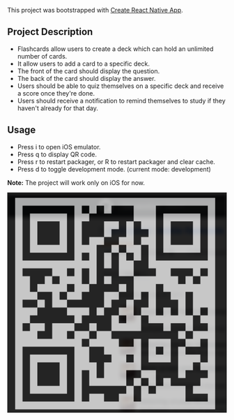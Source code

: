 This project was bootstrapped with [Create React Native App](https://github.com/react-community/create-react-native-app).

## Project Description

* Flashcards allow users to create a deck which can hold an unlimited number of cards.
* It allow users to add a card to a specific deck.
* The front of the card should display the question.
* The back of the card should display the answer.
* Users should be able to quiz themselves on a specific deck and receive a score once they're done.
* Users should receive a notification to remind themselves to study if they haven't already for that day.

## Usage

* Press i to open iOS emulator.
* Press q to display QR code.
* Press r to restart packager, or R to restart packager and clear cache.
* Press d to toggle development mode. (current mode: development)

**Note:** The project will work only on iOS for now.

![QR Code](https://github.com/jayasim/reactnd-mobile-flashcards/blob/master/images/flashcards-qr-code-for-expo.png)
